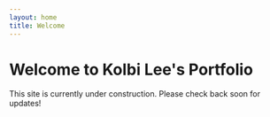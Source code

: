 ```yaml
---
layout: home
title: Welcome
---
```


# Welcome to Kolbi Lee's Portfolio

This site is currently under construction. Please check back soon for updates!